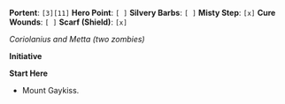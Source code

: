 **Portent**: `[3][11]`
**Hero Point**: `[ ]`
**Silvery Barbs**: `[ ]`
**Misty Step**: `[x]`
**Cure Wounds**: `[ ]`
**Scarf (Shield)**: `[x]`

*Coriolanius and Metta (two zombies)*

**Initiative**

**Start Here**
- Mount Gaykiss. 